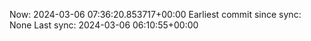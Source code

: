 Now: 2024-03-06 07:36:20.853717+00:00 Earliest commit since sync: None Last sync: 2024-03-06 06:10:55+00:00
